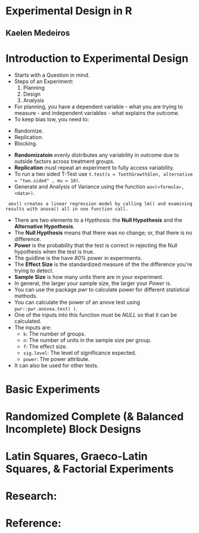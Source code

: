 # Experimental Design in R
## Kaelen Medeiros

# Introduction to Experimental Design
- Starts with a Question in mind.
- Steps of an Experiment:
  1. Planning
  2. Design
  3. Analysis
- For planning, you have a dependent variable - what you are trying to measure - and independent variables - what explains the outcome.
- To keep bias low, you need to:
 * Randomize.
 * Replication.
 * Blocking.
- **Randomizatoin** evenly distributes any variability in outcome due to outside factors across treatment groups.
- **Replication** must repeat an experiment to fully access variability.
- To run a two sided T-Test use `t.test(x = ToothGrowth$len, alternative = "two.sided" , mu = 18)`.
- Generate and Analysis of Variance using the function `aov(<formula>, <data>)`.
```
 aov() creates a linear regression model by calling lm() and examining results with anova() all in one function call.
```
- There are two elements to a Hypthosis: the **Null Hypothesis** and the **Alternative Hypothesis**.
- The **Null Hypthosis** means that there was no change; or, that there is no difference.
- **Power** is the probability that the test is correct in rejecting the Null hypothesis when the test is true.
- The guidline is the have *80%* power in experiments.
- The **Effect Size** is the standardized measure of the the difference you're trying to detect.
- **Sample Size** is how many units there are in your experiment.
- In general, the larger your sample size, the larger your *Power* is.
- You can use the package *pwr* to calculate power for different statistical methods.
- You can calculate the power of an anove test using `pwr::pwr.anovea.test( )`.
- One of the inputs into this function must be *NULL* so that it can be calculated.
- The inputs are:
  * `k`: The number of groups.
  * `n`: The number of units in the sample size per group.
  * `f`: The effect size.
  * `sig.level`: The level of significance expected.
  * `power`: The power attribute.
- It can also be used for other tests.


# Basic Experiments

# Randomized Complete (& Balanced Incomplete) Block Designs

# Latin Squares, Graeco-Latin Squares, & Factorial Experiments

# Research:

# Reference:
